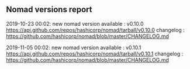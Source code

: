 ## Nomad versions report

2019-10-23 00:02: new nomad version available : v0.10.0 https://api.github.com/repos/hashicorp/nomad/tarball/v0.10.0 changelog : https://github.com/hashicorp/nomad/blob/master/CHANGELOG.md

2019-11-05 00:02: new nomad version available : v0.10.1 https://api.github.com/repos/hashicorp/nomad/tarball/v0.10.1 changelog : https://github.com/hashicorp/nomad/blob/master/CHANGELOG.md

